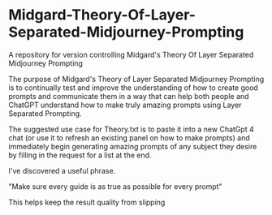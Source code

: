 # Midgard-Theory-Of-Layer-Separated-Midjourney-Prompting
A repository for version controlling Midgard's Theory Of Layer Separated Midjourney Prompting

The purpose of Midgard's Theory of Layer Separated Midjourney Prompting is to continually test and improve the understanding of how to create good prompts and communicate them in a way that can help both people and ChatGPT understand how to make truly amazing prompts using Layer Separated Prompting.

The suggested use case for Theory.txt is to paste it into a new ChatGpt 4 chat (or use it to refresh an existing panel on how to make prompts) and immediately begin generating amazing prompts of any subject they desire by filling in the request for a list at the end.


I've discovered a useful phrase.

"Make sure every guide is as true as possible for every prompt" 

This helps keep the result quality from slipping 

